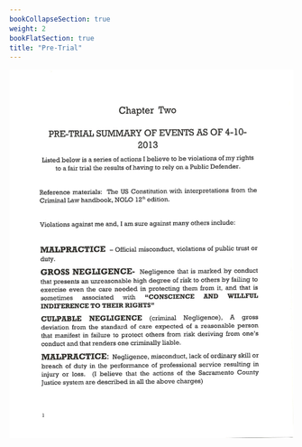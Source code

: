 ```yaml
---
bookCollapseSection: true
weight: 2
bookFlatSection: true
title: "Pre-Trial"
---
```


![pre_trial](pt/jpg/pre_trial_1.jpg)

